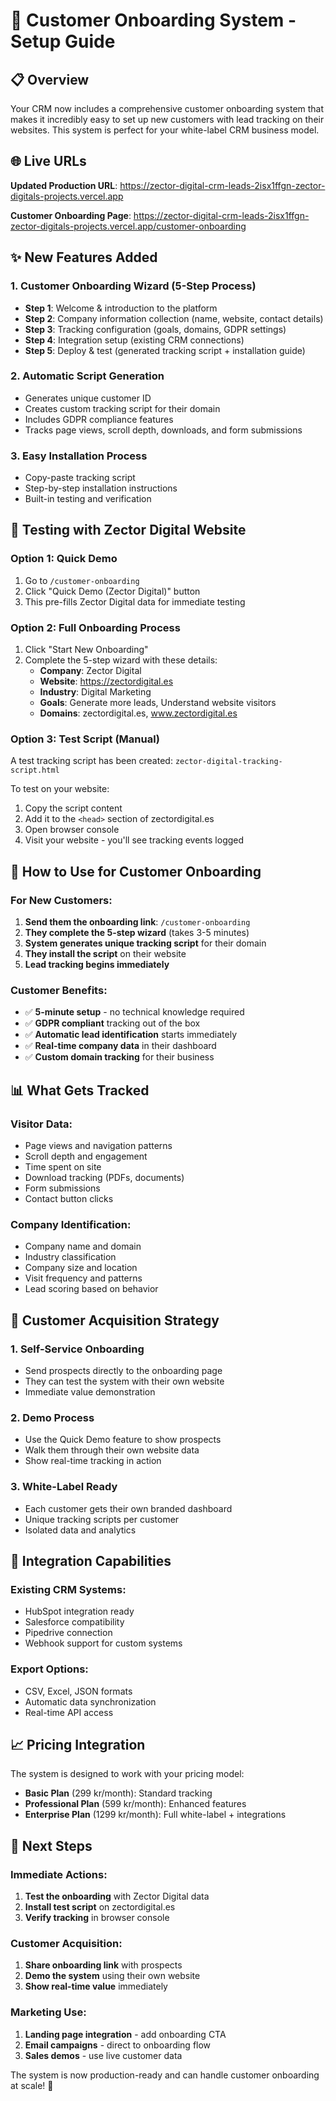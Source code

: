 # 🚀 Customer Onboarding System - Setup Guide

## 📋 Overview

Your CRM now includes a comprehensive customer onboarding system that makes it incredibly easy to set up new customers with lead tracking on their websites. This system is perfect for your white-label CRM business model.

## 🌐 Live URLs

**Updated Production URL**: https://zector-digital-crm-leads-2isx1ffgn-zector-digitals-projects.vercel.app

**Customer Onboarding Page**: https://zector-digital-crm-leads-2isx1ffgn-zector-digitals-projects.vercel.app/customer-onboarding

## ✨ New Features Added

### 1. **Customer Onboarding Wizard** (5-Step Process)
- **Step 1**: Welcome & introduction to the platform
- **Step 2**: Company information collection (name, website, contact details)
- **Step 3**: Tracking configuration (goals, domains, GDPR settings)
- **Step 4**: Integration setup (existing CRM connections)
- **Step 5**: Deploy & test (generated tracking script + installation guide)

### 2. **Automatic Script Generation**
- Generates unique customer ID
- Creates custom tracking script for their domain
- Includes GDPR compliance features
- Tracks page views, scroll depth, downloads, and form submissions

### 3. **Easy Installation Process**
- Copy-paste tracking script
- Step-by-step installation instructions
- Built-in testing and verification

## 🧪 Testing with Zector Digital Website

### Option 1: Quick Demo
1. Go to `/customer-onboarding`
2. Click "Quick Demo (Zector Digital)" button
3. This pre-fills Zector Digital data for immediate testing

### Option 2: Full Onboarding Process
1. Click "Start New Onboarding"
2. Complete the 5-step wizard with these details:
   - **Company**: Zector Digital
   - **Website**: https://zectordigital.es
   - **Industry**: Digital Marketing
   - **Goals**: Generate more leads, Understand website visitors
   - **Domains**: zectordigital.es, www.zectordigital.es

### Option 3: Test Script (Manual)
A test tracking script has been created: `zector-digital-tracking-script.html`

To test on your website:
1. Copy the script content
2. Add it to the `<head>` section of zectordigital.es
3. Open browser console
4. Visit your website - you'll see tracking events logged

## 🔧 How to Use for Customer Onboarding

### For New Customers:
1. **Send them the onboarding link**: `/customer-onboarding`
2. **They complete the 5-step wizard** (takes 3-5 minutes)
3. **System generates unique tracking script** for their domain
4. **They install the script** on their website
5. **Lead tracking begins immediately**

### Customer Benefits:
- ✅ **5-minute setup** - no technical knowledge required
- ✅ **GDPR compliant** tracking out of the box
- ✅ **Automatic lead identification** starts immediately
- ✅ **Real-time company data** in their dashboard
- ✅ **Custom domain tracking** for their business

## 📊 What Gets Tracked

### Visitor Data:
- Page views and navigation patterns
- Scroll depth and engagement
- Time spent on site
- Download tracking (PDFs, documents)
- Form submissions
- Contact button clicks

### Company Identification:
- Company name and domain
- Industry classification
- Company size and location
- Visit frequency and patterns
- Lead scoring based on behavior

## 🎯 Customer Acquisition Strategy

### 1. **Self-Service Onboarding**
- Send prospects directly to the onboarding page
- They can test the system with their own website
- Immediate value demonstration

### 2. **Demo Process**
- Use the Quick Demo feature to show prospects
- Walk them through their own website data
- Show real-time tracking in action

### 3. **White-Label Ready**
- Each customer gets their own branded dashboard
- Unique tracking scripts per customer
- Isolated data and analytics

## 🔗 Integration Capabilities

### Existing CRM Systems:
- HubSpot integration ready
- Salesforce compatibility
- Pipedrive connection
- Webhook support for custom systems

### Export Options:
- CSV, Excel, JSON formats
- Automatic data synchronization
- Real-time API access

## 📈 Pricing Integration

The system is designed to work with your pricing model:
- **Basic Plan** (299 kr/month): Standard tracking
- **Professional Plan** (599 kr/month): Enhanced features
- **Enterprise Plan** (1299 kr/month): Full white-label + integrations

## 🚀 Next Steps

### Immediate Actions:
1. **Test the onboarding** with Zector Digital data
2. **Install test script** on zectordigital.es
3. **Verify tracking** in browser console

### Customer Acquisition:
1. **Share onboarding link** with prospects
2. **Demo the system** using their own website
3. **Show real-time value** immediately

### Marketing Use:
1. **Landing page integration** - add onboarding CTA
2. **Email campaigns** - direct to onboarding flow
3. **Sales demos** - use live customer data

The system is now production-ready and can handle customer onboarding at scale! 🎉
